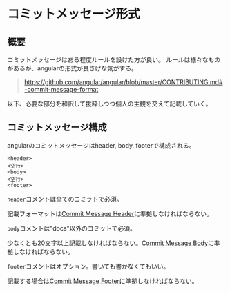 # コミットメッセージ形式

## 概要

コミットメッセージはある程度ルールを設けた方が良い。
ルールは様々なものがあるが、angularの形式が良さげな気がする。

> <https://github.com/angular/angular/blob/master/CONTRIBUTING.md#-commit-message-format>

以下、必要な部分を和訳して抜粋しつつ個人の主観を交えて記載していく。

## コミットメッセージ構成

angularのコミットメッセージはheader, body, footerで構成される。

```<TEXT>
<header>
<空行>
<body>
<空行>
<footer>
```

`header`コメントは全てのコミットで必須。

記載フォーマットは[Commit Message Header](#commit-header)に準拠しなければならない。

`body`コメントは"docs"以外のコミットで必須。

少なくとも20文字以上記載しなければならない。[Commit Message Body](#commit-body)に準拠しなければならない。

`footer`コメントはオプション。書いても書かなくてもいい。

記載する場合は[Commit Message Footer](#commit-footer)に準拠しなければならない。


